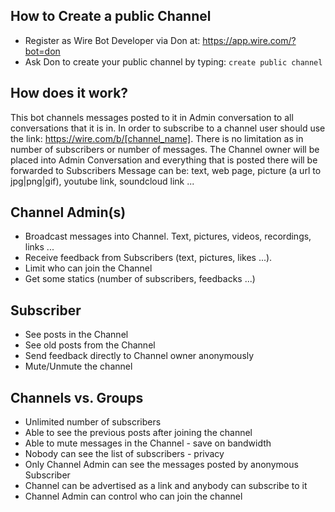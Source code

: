 ## How to Create a public Channel
 - Register as Wire Bot Developer via Don at: https://app.wire.com/?bot=don
 - Ask Don to create your public channel by typing: `create public channel`
 
## How does it work?
This bot channels messages posted to it in Admin conversation to all conversations that it is in.
In order to subscribe to a channel user should use the link: https://wire.com/b/[channel_name].
There is no limitation as in number of subscribers or number of messages. 
The Channel owner will be placed into Admin Conversation and everything that is posted there will be forwarded to Subscribers
Message can be: text, web page, picture (a url to jpg|png|gif), youtube link, soundcloud link ... 

## Channel Admin(s)
 - Broadcast messages into Channel. Text, pictures, videos, recordings, links ...
 - Receive feedback from Subscribers (text, pictures, likes ...). 
 - Limit who can join the Channel
 - Get some statics (number of subscribers, feedbacks ...) 
 
## Subscriber
 - See posts in the Channel
 - See old posts from the Channel
 - Send feedback directly to Channel owner anonymously 
 - Mute/Unmute the channel
 
## Channels vs. Groups
 - Unlimited number of subscribers
 - Able to see the previous posts after joining the channel
 - Able to mute messages in the Channel - save on bandwidth
 - Nobody can see the list of subscribers - privacy
 - Only Channel Admin can see the messages posted by anonymous Subscriber 
 - Channel can be advertised as a link and anybody can subscribe to it
 - Channel Admin can control who can join the channel


